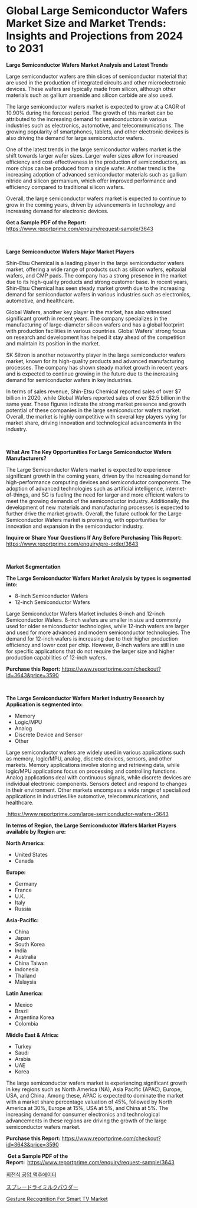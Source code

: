 <p><h1>Global Large Semiconductor Wafers Market Size and Market Trends: Insights and Projections from 2024 to 2031</h1></p><p><strong>Large Semiconductor Wafers Market Analysis and Latest Trends</strong></p>
<p><p>Large semiconductor wafers are thin slices of semiconductor material that are used in the production of integrated circuits and other microelectronic devices. These wafers are typically made from silicon, although other materials such as gallium arsenide and silicon carbide are also used.</p><p>The large semiconductor wafers market is expected to grow at a CAGR of 10.90% during the forecast period. The growth of this market can be attributed to the increasing demand for semiconductors in various industries such as electronics, automotive, and telecommunications. The growing popularity of smartphones, tablets, and other electronic devices is also driving the demand for large semiconductor wafers.</p><p>One of the latest trends in the large semiconductor wafers market is the shift towards larger wafer sizes. Larger wafer sizes allow for increased efficiency and cost-effectiveness in the production of semiconductors, as more chips can be produced from a single wafer. Another trend is the increasing adoption of advanced semiconductor materials such as gallium nitride and silicon germanium, which offer improved performance and efficiency compared to traditional silicon wafers.</p><p>Overall, the large semiconductor wafers market is expected to continue to grow in the coming years, driven by advancements in technology and increasing demand for electronic devices.</p></p>
<p><strong>Get a Sample PDF of the Report:&nbsp;</strong> <a href="https://www.reportprime.com/enquiry/request-sample/3643">https://www.reportprime.com/enquiry/request-sample/3643</a></p>
<p>&nbsp;</p>
<p><strong>Large Semiconductor Wafers Major Market Players</strong></p>
<p><p>Shin-Etsu Chemical is a leading player in the large semiconductor wafers market, offering a wide range of products such as silicon wafers, epitaxial wafers, and CMP pads. The company has a strong presence in the market due to its high-quality products and strong customer base. In recent years, Shin-Etsu Chemical has seen steady market growth due to the increasing demand for semiconductor wafers in various industries such as electronics, automotive, and healthcare.</p><p>Global Wafers, another key player in the market, has also witnessed significant growth in recent years. The company specializes in the manufacturing of large-diameter silicon wafers and has a global footprint with production facilities in various countries. Global Wafers' strong focus on research and development has helped it stay ahead of the competition and maintain its position in the market.</p><p>SK Siltron is another noteworthy player in the large semiconductor wafers market, known for its high-quality products and advanced manufacturing processes. The company has shown steady market growth in recent years and is expected to continue growing in the future due to the increasing demand for semiconductor wafers in key industries.</p><p>In terms of sales revenue, Shin-Etsu Chemical reported sales of over $7 billion in 2020, while Global Wafers reported sales of over $2.5 billion in the same year. These figures indicate the strong market presence and growth potential of these companies in the large semiconductor wafers market. Overall, the market is highly competitive with several key players vying for market share, driving innovation and technological advancements in the industry.</p></p>
<p>&nbsp;</p>
<p><strong>What Are The Key Opportunities For Large Semiconductor Wafers Manufacturers?</strong></p>
<p><p>The Large Semiconductor Wafers market is expected to experience significant growth in the coming years, driven by the increasing demand for high-performance computing devices and semiconductor components. The adoption of advanced technologies such as artificial intelligence, internet-of-things, and 5G is fueling the need for larger and more efficient wafers to meet the growing demands of the semiconductor industry. Additionally, the development of new materials and manufacturing processes is expected to further drive the market growth. Overall, the future outlook for the Large Semiconductor Wafers market is promising, with opportunities for innovation and expansion in the semiconductor industry.</p></p>
<p><strong>Inquire or Share Your Questions If Any Before Purchasing This Report:</strong> <a href="https://www.reportprime.com/enquiry/pre-order/3643">https://www.reportprime.com/enquiry/pre-order/3643</a></p>
<p>&nbsp;</p>
<p><strong>Market Segmentation</strong></p>
<p><strong>The Large Semiconductor Wafers Market Analysis by types is segmented into:</strong></p>
<p><ul><li>8-inch Semiconductor Wafers</li><li>12-inch Semiconductor Wafers</li></ul></p>
<p><p>Large Semiconductor Wafers Market includes 8-inch and 12-inch Semiconductor Wafers. 8-inch wafers are smaller in size and commonly used for older semiconductor technologies, while 12-inch wafers are larger and used for more advanced and modern semiconductor technologies. The demand for 12-inch wafers is increasing due to their higher production efficiency and lower cost per chip. However, 8-inch wafers are still in use for specific applications that do not require the larger size and higher production capabilities of 12-inch wafers.</p></p>
<p><strong>Purchase this Report:&nbsp;</strong><a href="https://www.reportprime.com/checkout?id=3643&price=3590">https://www.reportprime.com/checkout?id=3643&price=3590</a></p>
<p>&nbsp;</p>
<p><strong>The Large Semiconductor Wafers Market Industry Research by Application is segmented into:</strong></p>
<p><ul><li>Memory</li><li>Logic/MPU</li><li>Analog</li><li>Discrete Device and Sensor</li><li>Other</li></ul></p>
<p><p>Large semiconductor wafers are widely used in various applications such as memory, logic/MPU, analog, discrete devices, sensors, and other markets. Memory applications involve storing and retrieving data, while logic/MPU applications focus on processing and controlling functions. Analog applications deal with continuous signals, while discrete devices are individual electronic components. Sensors detect and respond to changes in their environment. Other markets encompass a wide range of specialized applications in industries like automotive, telecommunications, and healthcare.</p></p>
<p><a href="https://www.reportprime.com/large-semiconductor-wafers-r3643">&nbsp;https://www.reportprime.com/large-semiconductor-wafers-r3643</a></p>
<p><strong>In terms of Region, the Large Semiconductor Wafers Market Players available by Region are:</strong></p>
<p>
    <p> <strong> North America: </strong>
        <ul>
            <li>United States</li>
            <li>Canada</li>
        </ul>
        </p> 
    <p> <strong> Europe: </strong>
        <ul>
            <li>Germany</li>
            <li>France</li>
            <li>U.K.</li>
            <li>Italy</li>
            <li>Russia</li>
        </ul>
        </p> 
    <p> <strong> Asia-Pacific: </strong>
        <ul>
            <li>China</li>
            <li>Japan</li>
            <li>South Korea</li>
            <li>India</li>
            <li>Australia</li>
            <li>China Taiwan</li>
            <li>Indonesia</li>
            <li>Thailand</li>
            <li>Malaysia</li>
        </ul>
        </p> 
    <p> <strong> Latin America: </strong>
        <ul>
            <li>Mexico</li>
            <li>Brazil</li>
            <li>Argentina Korea</li>
            <li>Colombia</li>
        </ul>
        </p> 
    <p> <strong> Middle East & Africa: </strong>
        <ul>
            <li>Turkey</li>
            <li>Saudi</li>
            <li>Arabia</li>
            <li>UAE</li>
            <li>Korea</li>
        </ul>
    </p>
    </p>
<p><p>The large semiconductor wafers market is experiencing significant growth in key regions such as North America (NA), Asia Pacific (APAC), Europe, USA, and China. Among these, APAC is expected to dominate the market with a market share percentage valuation of 45%, followed by North America at 30%, Europe at 15%, USA at 5%, and China at 5%. The increasing demand for consumer electronics and technological advancements in these regions are driving the growth of the large semiconductor wafers market.</p></p>
<p><strong>Purchase this Report: </strong><a href="https://www.reportprime.com/checkout?id=3643&price=3590">https://www.reportprime.com/checkout?id=3643&price=3590</a></p>
<p>&nbsp;<strong>Get a Sample PDF of the Report:&nbsp;&nbsp;</strong><a href="https://www.reportprime.com/enquiry/request-sample/3643">https://www.reportprime.com/enquiry/request-sample/3643</a></p>
<p><strong></strong></p>
<p><p><a href="https://medium.com/@cheddar67856/%EB%A1%9C%ED%84%B0%EB%A6%AC-%EA%B3%B5%EC%95%95-%EC%95%A1%EC%B6%94%EC%97%90%EC%9D%B4%ED%84%B0-%EC%8B%9C%EC%9E%A5-%EA%B7%9C%EB%AA%A8-%EC%8B%9C%EC%9E%A5-%EC%A0%84%EB%A7%9D-%EB%B0%8F-%EC%8B%9C%EC%9E%A5-%EC%98%88%EC%B8%A1-2024%EB%85%84%EB%B6%80%ED%84%B0-2031%EB%85%84%EA%B9%8C%EC%A7%80-f6d4ab6ff7c5">회전식 공압 액추에이터</a></p><p><a href="https://github.com/mohamedbakry57/Market-Research-Report-List-3/blob/main/737470777818.md">スプレードライミルクパウダー</a></p><p><a href="https://view.publitas.com/reportprime-1/gesture-recognition-for-smart-tv-market-size-and-market-trends-complete-industry-overview-2024-to-2031/">Gesture Recognition For Smart TV Market</a></p></p>